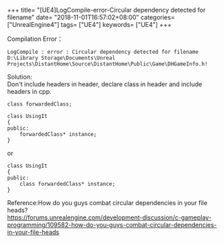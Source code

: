 +++
title= "[UE4]LogCompile-error-Circular dependency detected for filename"
date= "2018-11-01T16:57:02+08:00"
categories= ["UnrealEngine4"]
tags= ["UE4"]
keywords= ["UE4"]
+++

Compilation Error：

    LogCompile : error : Circular dependency detected for filename D:\Library Storage\Documents\Unreal Projects\DistantHome\Source\DistantHome\Public\Game\DHGameInfo.h!
    
Solution:  
Don't include headers in header,  declare class in header and include headers in cpp.

    class forwardedClass;

    class UsingIt
    {
    public:
        forwardedClass* instance;
    }

or
    
    class UsingIt
    {
    public:
        class forwardedClass* instance;
    }
    
Reference:How do you guys combat circular dependencies in your file heads?  
https://forums.unrealengine.com/development-discussion/c-gameplay-programming/109582-how-do-you-guys-combat-circular-dependencies-in-your-file-heads
